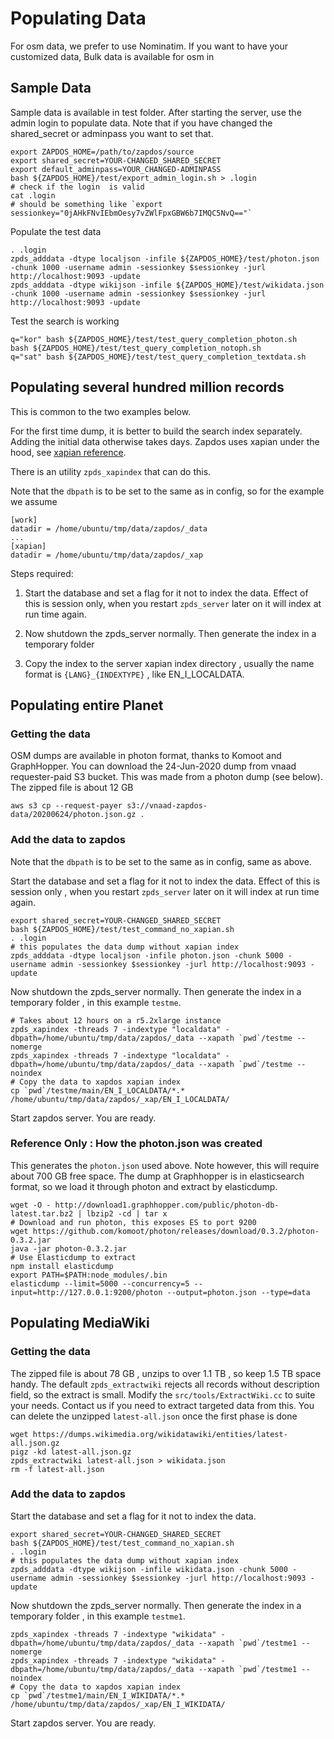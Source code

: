 # Populating Data

For osm data, we prefer to use Nominatim. If you want to have your customized data, 
Bulk data is available for osm in 

## Sample Data

Sample data is available in test folder. After starting the server, use the admin login to populate data.
Note that if you have changed the shared_secret or adminpass you want to set that.

```
export ZAPDOS_HOME=/path/to/zapdos/source
export shared_secret=YOUR-CHANGED_SHARED_SECRET
export default_adminpass=YOUR_CHANGED-ADMINPASS
bash ${ZAPDOS_HOME}/test/export_admin_login.sh > .login
# check if the login  is valid
cat .login
# should be something like `export sessionkey="0jAHkFNvIEbmOesy7vZWlFpxGBW6b7IMQC5NvQ=="`
```

Populate the test data

```
. .login
zpds_adddata -dtype localjson -infile ${ZAPDOS_HOME}/test/photon.json -chunk 1000 -username admin -sessionkey $sessionkey -jurl http://localhost:9093 -update
zpds_adddata -dtype wikijson -infile ${ZAPDOS_HOME}/test/wikidata.json -chunk 1000 -username admin -sessionkey $sessionkey -jurl http://localhost:9093 -update
```

Test the search is working

```
q="kor" bash ${ZAPDOS_HOME}/test/test_query_completion_photon.sh
bash ${ZAPDOS_HOME}/test/test_query_completion_notoph.sh
q="sat" bash ${ZAPDOS_HOME}/test/test_query_completion_textdata.sh
```

## Populating several hundred million records

This is common to the two examples below.

For the first time dump, it is better to build the search index separately.
Adding the initial data otherwise takes days. 
Zapdos uses xapian under the hood, see [xapian reference](https://xapian.org/docs/admin_notes.html#merging-databases).

There is an utility `zpds_xapindex` that can do this.

Note that the `dbpath` is to be set to the same as in config, so for the example we assume

```
[work]
datadir = /home/ubuntu/tmp/data/zapdos/_data
...
[xapian]
datadir = /home/ubuntu/tmp/data/zapdos/_xap
```

Steps required:

1. Start the database and set a flag for it not to index the data. Effect of this is session only,
when you restart `zpds_server` later on it will index at run time again.

2. Now shutdown the zpds_server normally. Then generate the index in a temporary folder

3. Copy the index to the server xapian index directory , usually the name format is `{LANG}_{INDEXTYPE}` , like EN_I_LOCALDATA.

## Populating entire Planet

### Getting the data

OSM dumps are available in photon format, thanks to Komoot and GraphHopper.
You can download the 24-Jun-2020 dump from vnaad requester-paid S3 bucket. This was made from a photon dump (see below).
The zipped file is about 12 GB 

```
aws s3 cp --request-payer s3://vnaad-zapdos-data/20200624/photon.json.gz . 
```

### Add the data to zapdos

Note that the `dbpath` is to be set to the same as in config, same as above.

Start the database and set a flag for it not to index the data.
Effect of this is session only , when you restart `zpds_server` later on it will index at run time again.

```
export shared_secret=YOUR-CHANGED_SHARED_SECRET
bash ${ZAPDOS_HOME}/test/test_command_no_xapian.sh
. .login
# this populates the data dump without xapian index
zpds_adddata -dtype localjson -infile photon.json -chunk 5000 -username admin -sessionkey $sessionkey -jurl http://localhost:9093 -update
```

Now shutdown the zpds_server normally. Then generate the index in a temporary folder , in this example `testme`.

```
# Takes about 12 hours on a r5.2xlarge instance
zpds_xapindex -threads 7 -indextype "localdata" -dbpath=/home/ubuntu/tmp/data/zapdos/_data --xapath `pwd`/testme --nomerge
zpds_xapindex -threads 7 -indextype "localdata" -dbpath=/home/ubuntu/tmp/data/zapdos/_data --xapath `pwd`/testme --noindex
# Copy the data to xapdos xapian index
cp `pwd`/testme/main/EN_I_LOCALDATA/*.* /home/ubuntu/tmp/data/zapdos/_xap/EN_I_LOCALDATA/
```

Start zapdos server. You are ready.

### Reference Only : How the photon.json was created

This generates the `photon.json` used above. Note however, this will require about 700 GB free space.
The dump at Graphhopper is in elasticsearch format, so we load it through photon and extract by elasticdump.

```
wget -O - http://download1.graphhopper.com/public/photon-db-latest.tar.bz2 | lbzip2 -cd | tar x
# Download and run photon, this exposes ES to port 9200
wget https://github.com/komoot/photon/releases/download/0.3.2/photon-0.3.2.jar
java -jar photon-0.3.2.jar
# Use Elasticdump to extract
npm install elasticdump
export PATH=$PATH:node_modules/.bin
elasticdump --limit=5000 --concurrency=5 --input=http://127.0.0.1:9200/photon --output=photon.json --type=data
```

## Populating MediaWiki

### Getting the data

The zipped file is about 78 GB , unzips to over 1.1 TB , so keep 1.5 TB space handy.
The default `zpds_extractwiki` rejects all records without description field, so the extract is small.
Modify the `src/tools/ExtractWiki.cc` to suite your needs. Contact us if you need to extract targeted data from this.
You can delete the unzipped `latest-all.json` once the first phase is done

```
wget https://dumps.wikimedia.org/wikidatawiki/entities/latest-all.json.gz
pigz -kd latest-all.json.gz
zpds_extractwiki latest-all.json > wikidata.json
rm -f latest-all.json
```

### Add the data to zapdos

Start the database and set a flag for it not to index the data.

```
export shared_secret=YOUR-CHANGED_SHARED_SECRET
bash ${ZAPDOS_HOME}/test/test_command_no_xapian.sh
. .login
# this populates the data dump without xapian index
zpds_adddata -dtype wikijson -infile wikidata.json -chunk 5000 -username admin -sessionkey $sessionkey -jurl http://localhost:9093 -update
```

Now shutdown the zpds_server normally. Then generate the index in a temporary folder , in this example `testme1`.

```
zpds_xapindex -threads 7 -indextype "wikidata" -dbpath=/home/ubuntu/tmp/data/zapdos/_data --xapath `pwd`/testme1 --nomerge
zpds_xapindex -threads 7 -indextype "wikidata" -dbpath=/home/ubuntu/tmp/data/zapdos/_data --xapath `pwd`/testme1 --noindex
# Copy the data to xapdos xapian index
cp `pwd`/testme1/main/EN_I_WIKIDATA/*.* /home/ubuntu/tmp/data/zapdos/_xap/EN_I_WIKIDATA/
```

Start zapdos server. You are ready.

